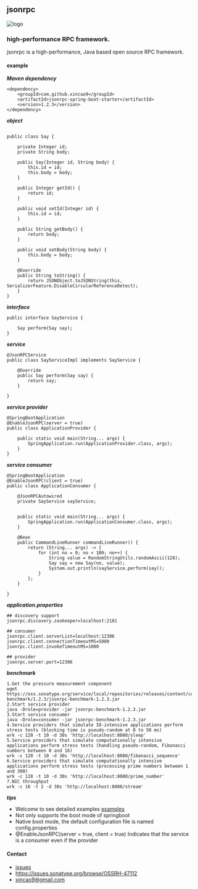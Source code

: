 ## jsonrpc

![logo](https://github.com/xincao9/jsonrpc/blob/master/logo.png)

### high-performance RPC framework. 


jsonrpc is a high-performance, Java based open source RPC framework. 

#### example

**_Maven dependency_**

```
<dependency>
    <groupId>com.github.xincao9</groupId>
    <artifactId>jsonrpc-spring-boot-starter</artifactId>
    <version>1.2.3</version>
</dependency>
```

**_object_**

```

public class Say {

    private Integer id;
    private String body;

    public Say(Integer id, String body) {
        this.id = id;
        this.body = body;
    }

    public Integer getId() {
        return id;
    }

    public void setId(Integer id) {
        this.id = id;
    }

    public String getBody() {
        return body;
    }

    public void setBody(String body) {
        this.body = body;
    }

    @Override
    public String toString() {
        return JSONObject.toJSONString(this, SerializerFeature.DisableCircularReferenceDetect);
    }
}
```

**_interface_**

```
public interface SayService {

    Say perform(Say say);
}
```

**_service_**

```
@JsonRPCService
public class SayServiceImpl implements SayService {

    @Override
    public Say perform(Say say) {
        return say;
    }

}
```

**_service provider_**

```
@SpringBootApplication
@EnableJsonRPC(server = true)
public class ApplicationProvider {

    public static void main(String... args) {
        SpringApplication.run(ApplicationProvider.class, args);
    }
}
```

**_service consumer_**

```
@SpringBootApplication
@EnableJsonRPC(client = true)
public class ApplicationConsumer {

    @JsonRPCAutowired
    private SayService sayService;


    public static void main(String... args) {
        SpringApplication.run(ApplicationConsumer.class, args);
    }

    @Bean
    public CommandLineRunner commandLineRunner() {
        return (String... args) -> {
            for (int no = 0; no < 100; no++) {
                String value = RandomStringUtils.randomAscii(128);
                Say say = new Say(no, value);
                System.out.println(sayService.perform(say));
            }
        };
    }

}
```
**_application.properties_**

```
## discovery support
jsonrpc.discovery.zookeeper=localhost:2181

## consumer
jsonrpc.client.serverList=localhost:12306
jsonrpc.client.connectionTimeoutMS=5000
jsonrpc.client.invokeTimeoutMS=1000

## provider
jsonrpc.server.port=12306
```

**_benchmark_**

```
1.Get the pressure measurement component
wget https://oss.sonatype.org/service/local/repositories/releases/content/com/github/xincao9/jsonrpc-benchmark/1.2.3/jsonrpc-benchmark-1.2.3.jar
2.Start service provider
java -Drole=provider -jar jsonrpc-benchmark-1.2.3.jar
3.Start service consumer
java -Drole=consumer -jar jsonrpc-benchmark-1.2.3.jar
4.Service providers that simulate IO-intensive applications perform stress tests (blocking time is pseudo-random at 0 to 50 ms)
wrk -c 128 -t 10 -d 30s 'http://localhost:8080/sleep'
5.Service providers that simulate computationally intensive applications perform stress tests (handling pseudo-random, Fibonacci numbers between 0 and 16)
wrk -c 128 -t 10 -d 30s 'http://localhost:8080/fibonacci_sequence'
6.Service providers that simulate computationally intensive applications perform stress tests (processing prime numbers between 1 and 300)
wrk -c 128 -t 10 -d 30s 'http://localhost:8080/prime_number'
7.NIC throughput
wrk -c 16 -t 2 -d 30s 'http://localhost:8080/stream'
```

**_tips_**

* Welcome to see detailed examples [examples](https://github.com/xincao9/jsonrpc/tree/master/jsonrpc-sample)
* Not only supports the boot mode of springboot
* Native boot mode, the default configuration file is named config.properties
* @EnableJsonRPC(server = true, client = true) Indicates that the service is a consumer even if the provider

#### Contact

* [issues](https://github.com/xincao9/jsonrpc/issues)
* https://issues.sonatype.org/browse/OSSRH-47112
* xincao9@gmail.com
